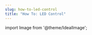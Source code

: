 ```yaml
---
slug: how-to-led-control
title: "How To: LED Control"
---
```

import Image from '@theme/IdealImage';
